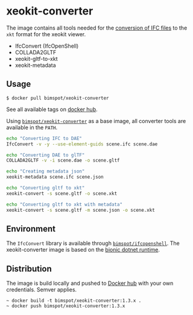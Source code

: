 # xeokit-converter

The image contains all tools needed for the [conversion of IFC files][1]
to the `xkt` format for the xeokit viewer.

- IfcConvert (IfcOpenShell)
- COLLADA2GLTF
- xeokit-gltf-to-xkt
- xeokit-metadata

## Usage

```
$ docker pull bimspot/xeokit-converter
```

See all available tags on [docker hub][5].

Using [`bimspot/xeokit-converter`][4] as a base image, all converter tools are
available in the `PATH`.

```bash
echo "Converting IFC to DAE"
IfcConvert -v -y --use-element-guids scene.ifc scene.dae

echo "Converting DAE to glTF"
COLLADA2GLTF -v -i scene.dae -o scene.gltf

echo "Creating metadata json"
xeokit-metadata scene.ifc scene.json

echo "Converting gltf to xkt"
xeokit-convert -s scene.gltf -o scene.xkt

echo "Converting gltf to xkt with metadata"
xeokit-convert -s scene.gltf -m scene.json -o scene.xkt
```

## Environment

The `IfcConvert` library is available through [`bimspot/ifcopenshell`][2].
The xeokit-converter image is based on the [bionic dotnet runtime][3].

## Distribution

The image is build locally and pushed to [Docker hub][5] with your own credentials.
Semver applies.

```
~ docker build -t bimspot/xeokit-converter:1.3.x .
~ docker push bimspot/xeokit-converter:1.3.x
```

[1]: https://github.com/xeokit/xeokit-convert
[2]: https://cloud.docker.com/u/bimspot/repository/docker/bimspot/ifcopenshell
[3]: mcr.microsoft.com/dotnet/core/runtime:2.2-bionic
[4]: https://cloud.docker.com/u/bimspot/repository/docker/bimspot/xeokit-converter
[5]: https://hub.docker.com/r/bimspot/xeokit-converter

